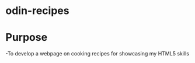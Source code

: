 # odin-recipes
<h1>Purpose</h1>
<p>-To develop a webpage on cooking recipes for showcasing my HTML5 skills </p>
